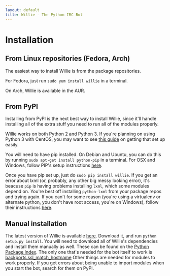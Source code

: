 ```yaml
---
layout: default
title: Willie - The Python IRC Bot
---
```


# Installation
## From Linux repositories (Fedora, Arch)
The easiest way to install Willie is from the package repositories.

For Fedora, just run `sudo yum install willie` in a terminal.

On Arch, Willie is available in the AUR.

## From PyPI
Installing from PyPI is the next best way to install Willie, since it'll handle
installing all of the extra stuff you need to run all of the modules properly.

Willie works on both Python 2 and Python 3. If you're planning on using Python
3 with CentOS, you may want to see [this guide](/python3-centos7.html) on
getting that set up easily.

You will need to have pip installed. On Debian and Ubuntu, you can do this by
running `sudo apt-get install python-pip` in a terminal. For OSX and Windows,
follow PIP's setup instructions
[here](http://pip.readthedocs.org/en/latest/installing.html).

Once you have pip set up, just do `sudo pip install willie`. If you get an
error about lxml (or, probably, any other big messy looking error), it's
beacuse `pip` is having problems installing `lxml`, which some modules depend
on. You're best off installing `python-lxml` from your package repos and trying
again. If you can't for some reason (you're using a virtualenv or alternate
python, you don't have root access, you're on Windows), follow their
instructions [here](http://lxml.de/installation.html).

## Manual installation
The latest version of Willie is available
[here](https://github.com/embolalia/willie/releases/latest). Download it, and
run `python setup.py install`. You will need to download all of Willie's
dependencies and install them manually as well. These can be found on the
[Python Package Index](https://pypi.python.org/pypi). The only one that's
needed for the bot itself to work is
[backports.ssl\_match\_hostname](https://pypi.python.org/pypi/backports.ssl_match_hostname/3.4.0.2)
Other things are needed for modules to work properly. If you get errors about
being unable to import modules when you start the bot, search for them on PyPI.
